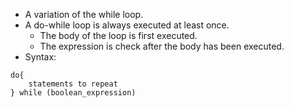 - A variation of the while loop.
- A do-while loop is always executed at least once.
	- The body of the loop is first executed.
	- The expression is check after the body has been executed.
- Syntax:
```
do{
	statements to repeat
} while (boolean_expression)
```